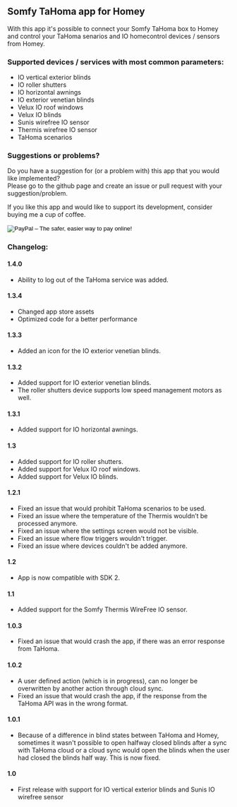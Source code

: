 ## Somfy TaHoma app for Homey
With this app it's possible to connect your Somfy TaHoma box to Homey and control your TaHoma senarios and IO homecontrol devices / sensors from Homey.

### Supported devices / services with most common parameters:
* IO vertical exterior blinds
* IO roller shutters
* IO horizontal awnings
* IO exterior venetian blinds
* Velux IO roof windows
* Velux IO blinds
* Sunis wirefree IO sensor
* Thermis wirefree IO sensor
* TaHoma scenarios

### Suggestions or problems?
Do you have a suggestion for (or a problem with) this app that you would like implemented?  
Please go to the github page and create an issue or pull request with your suggestion/problem.

If you like this app and would like to support its development, consider buying me a cup of coffee.
<form action="https://www.paypal.com/cgi-bin/webscr" method="post" target="_top">
<input type="hidden" name="cmd" value="_s-xclick">
<input type="hidden" name="hosted_button_id" value="4U7BSXH7G6JPC">
<input type="image" src="https://www.paypalobjects.com/en_US/GB/i/btn/btn_donateCC_LG.gif" border="0" name="submit" alt="PayPal – The safer, easier way to pay online!">
<img alt="" border="0" src="https://www.paypalobjects.com/nl_NL/i/scr/pixel.gif" width="1" height="1">
</form>

### Changelog:

#### 1.4.0
* Ability to log out of the TaHoma service was added.

#### 1.3.4
* Changed app store assets
* Optimized code for a better performance

#### 1.3.3
* Added an icon for the IO exterior venetian blinds.

#### 1.3.2
* Added support for IO exterior venetian blinds.
* The roller shutters device supports low speed management motors as well.

#### 1.3.1
* Added support for IO horizontal awnings.

#### 1.3
* Added support for IO roller shutters.
* Added support for Velux IO roof windows.
* Added support for Velux IO blinds.

#### 1.2.1
* Fixed an issue that would prohibit TaHoma scenarios to be used.
* Fixed an issue where the temperature of the Thermis wouldn’t be processed anymore.
* Fixed an issue where the settings screen would not be visible.
* Fixed an issue where flow triggers wouldn't trigger.
* Fixed an issue where devices couldn't be added anymore.

#### 1.2
* App is now compatible with SDK 2.

#### 1.1
* Added support for the Somfy Thermis WireFree IO sensor.

#### 1.0.3
* Fixed an issue that would crash the app, if there was an error response from TaHoma.

#### 1.0.2
* A user defined action (which is in progress), can no longer be overwritten by another action through cloud sync.
* Fixed an issue that would crash the app, if the response from the TaHoma API was in the wrong format.

#### 1.0.1  
* Because of a difference in blind states between TaHoma and Homey, sometimes it wasn't possible to open halfway closed blinds after a sync with TaHoma cloud or a cloud sync would open the blinds when the user had closed the blinds half way. This is now fixed.

#### 1.0  
* First release with support for IO vertical exterior blinds and Sunis IO wirefree sensor